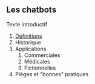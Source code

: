 ## Les chatbots

Texte introductif

1. [Définitions](definitions.md)
2. Historique
3. Applications
      1. Commerciales
      2. Médicales
      3. Fictionnelles
4. Pièges et "bonnes" pratiques
